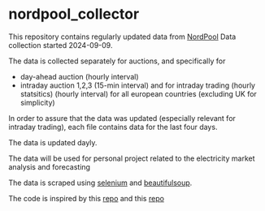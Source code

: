 # nordpool_collector

This repository contains regularly updated data from [NordPool](https://data.nordpoolgroup.com/) 
Data collection started 2024-09-09.

The data is collected separately for auctions, and specifically for 
- day-ahead auction (hourly interval)
- intraday auction 1,2,3 (15-min interval)
and for intraday trading (hourly statsitics) (hourly interval) for all european countries (excluding UK for simplicity)

In order to assure that the data was updated (especially relevant for intraday trading), each file contains data for the last four days.

The data is updated dayly.  

The data will be used for personal project related to the electricity market analysis and forecasting 

The data is scraped using [selenium](https://pypi.org/project/selenium/) and [beautifulsoup](https://pypi.org/project/beautifulsoup4/). 

The code is inspired by this [repo](https://github.com/uit-sok-1003-h24/notebooks/blob/9684fd1b29624e22be66705cbf249a148cfe30c4/res/scraping_nordpool.py) and this [repo](https://github.com/elgohr/EPEX-DE-History)
